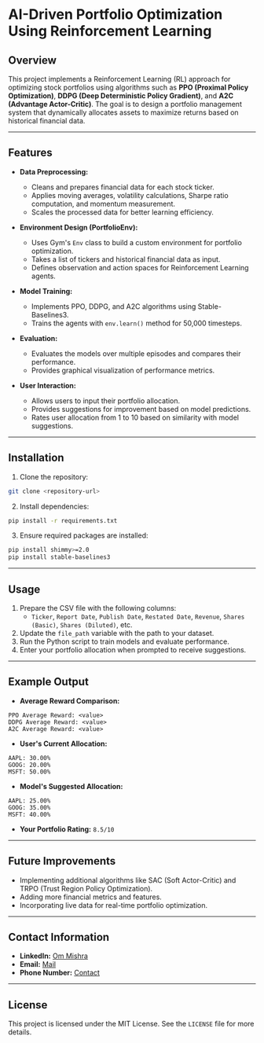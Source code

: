 # AI-Driven Portfolio Optimization Using Reinforcement Learning

## Overview
This project implements a Reinforcement Learning (RL) approach for optimizing stock portfolios using algorithms such as **PPO (Proximal Policy Optimization)**, **DDPG (Deep Deterministic Policy Gradient)**, and **A2C (Advantage Actor-Critic)**. The goal is to design a portfolio management system that dynamically allocates assets to maximize returns based on historical financial data.

---

## Features
- **Data Preprocessing:**
  - Cleans and prepares financial data for each stock ticker.
  - Applies moving averages, volatility calculations, Sharpe ratio computation, and momentum measurement.
  - Scales the processed data for better learning efficiency.

- **Environment Design (PortfolioEnv):**
  - Uses Gym's `Env` class to build a custom environment for portfolio optimization.
  - Takes a list of tickers and historical financial data as input.
  - Defines observation and action spaces for Reinforcement Learning agents.

- **Model Training:**
  - Implements PPO, DDPG, and A2C algorithms using Stable-Baselines3.
  - Trains the agents with `env.learn()` method for 50,000 timesteps.

- **Evaluation:**
  - Evaluates the models over multiple episodes and compares their performance.
  - Provides graphical visualization of performance metrics.

- **User Interaction:**
  - Allows users to input their portfolio allocation.
  - Provides suggestions for improvement based on model predictions.
  - Rates user allocation from 1 to 10 based on similarity with model suggestions.

---

## Installation
1. Clone the repository:
```bash
git clone <repository-url>
```
2. Install dependencies:
```bash
pip install -r requirements.txt
```
3. Ensure required packages are installed:
```bash
pip install shimmy>=2.0
pip install stable-baselines3
```

---

## Usage
1. Prepare the CSV file with the following columns:
   - `Ticker`, `Report Date`, `Publish Date`, `Restated Date`, `Revenue`, `Shares (Basic)`, `Shares (Diluted)`, etc.
2. Update the `file_path` variable with the path to your dataset.
3. Run the Python script to train models and evaluate performance.
4. Enter your portfolio allocation when prompted to receive suggestions.

---

## Example Output
- **Average Reward Comparison:**
```
PPO Average Reward: <value>
DDPG Average Reward: <value>
A2C Average Reward: <value>
```
- **User's Current Allocation:**
```
AAPL: 30.00%
GOOG: 20.00%
MSFT: 50.00%
```
- **Model's Suggested Allocation:**
```
AAPL: 25.00%
GOOG: 35.00%
MSFT: 40.00%
```
- **Your Portfolio Rating:** `8.5/10`

---

## Future Improvements
- Implementing additional algorithms like SAC (Soft Actor-Critic) and TRPO (Trust Region Policy Optimization).
- Adding more financial metrics and features.
- Incorporating live data for real-time portfolio optimization.

---

## Contact Information
- **LinkedIn:** [Om Mishra](https://www.linkedin.com/in/om-mishra-a62991289)
- **Email:** [Mail](ommishar1729@gmail.com) 
- **Phone Number:** [Contact](9140476686)

---

## License
This project is licensed under the MIT License. See the `LICENSE` file for more details.

